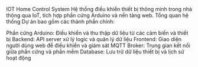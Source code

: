 IOT Home Control System
Hệ thống điều khiển thiết bị thông minh trong nhà thông qua IoT, tích hợp phần cứng Arduino và nền tảng web.
Tổng quan hệ thống
Dự án bao gồm các thành phần chính:

Phần cứng Arduino: Điều khiển và thu thập dữ liệu từ các cảm biến và thiết bị
Backend: API server xử lý logic và quản lý dữ liệu
Frontend: Giao diện người dùng web để điều khiển và giám sát
MQTT Broker: Trung gian kết nối giữa phần cứng và phần mềm
Database: Lưu trữ dữ liệu thiết bị và lịch sử hoạt động
